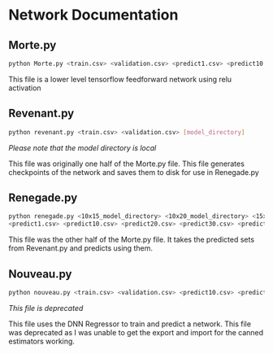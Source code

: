 # Network Documentation

## Morte.py
```bash
python Morte.py <train.csv> <validation.csv> <predict1.csv> <predict10.csv> <predict20.csv> <predict30.csv> <predict40.csv> <predict50.csv> <predict60.csv> <predict66.csv>
```

This file is a lower level tensorflow feedforward network using relu activation

## Revenant.py
```bash
python revenant.py <train.csv> <validation.csv> [model_directory]
```

*Please note that the model directory is local*

This file was originally one half of the Morte.py file. This file generates checkpoints of the network and saves them to disk for use in Renegade.py

## Renegade.py
```bash
python renegade.py <10x15_model_directory> <10x20_model_directory> <15x20_model_directory>
<predict1.csv> <predict10.csv> <predict20.csv> <predict30.csv> <predict40.csv> <predict50.csv> <predict60.csv> <predict66.csv>
```

This file was the other half of the Morte.py file. It takes the predicted sets from Revenant.py and predicts using them.

## Nouveau.py
```bash
python nouveau.py <train.csv> <validation.csv> <predict10.csv> <predict20.csv> <predict30.csv> <predict40.csv> <predict50.csv> <predict60.csv> <predict66.csv>
```

*This file is deprecated*

This file uses the DNN Regressor to train and predict a network. This file was deprecated as I was unable to get the export and import for the canned estimators working.
